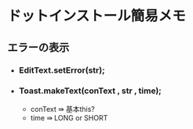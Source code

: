 # ドットインストール簡易メモ

## エラーの表示
 - ### EditText.setError(str);
 - ### Toast.makeText(conText , str , time);
 	- conText ⇛ 基本this?
	- time ⇛ LONG or SHORT
